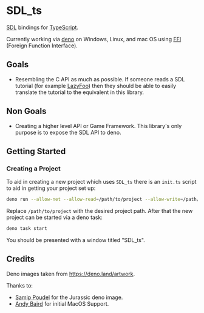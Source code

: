 # SDL_ts

[SDL](https://www.libsdl.org/) bindings for [TypeScript](https://www.typescriptlang.org/).

Currently working via [deno](https://deno.land/) on Windows, Linux, and mac OS using
[FFI](https://deno.land/manual/runtime/ffi_api) (Foreign Function Interface).

## Goals

- Resembling the C API as much as possible. If someone reads a SDL tutorial (for example
  [LazyFoo](https://lazyfoo.net/tutorials/SDL/)) then they should be able to easily translate the tutorial to the
  equivalent in this library.

## Non Goals

- Creating a higher level API or Game Framework. This library's only purpose is to expose the SDL API to deno.

## Getting Started

### Creating a Project

To aid in creating a new project which uses `SDL_ts` there is an `init.ts` script to aid in getting your project set up:

```bash
deno run --allow-net --allow-read=/path/to/project --allow-write=/path/to/project --import-map https://deno.land/x/sdl_ts@0.0.4/imports.deno.json https://deno.land/x/sdl_ts@0.0.4/init.ts /path/to/project
```

Replace `/path/to/project` with the desired project path. After that the new project can be started via a deno task:

```bash
deno task start
```

You should be presented with a window titled "SDL_ts".

## Credits

Deno images taken from https://deno.land/artwork.

Thanks to:

- [Samip Poudel](https://github.com/SamipPoudel58) for the Jurassic deno image.
- [Andy Baird](https://githublcom/ajbdev) for initial MacOS Support.